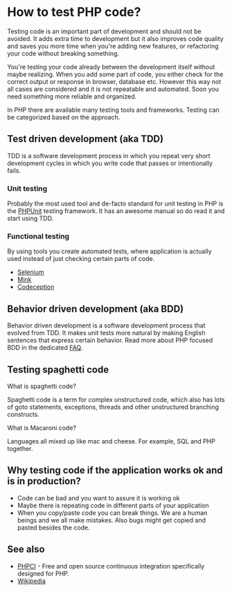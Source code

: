 # How to test PHP code?

Testing code is an important part of development and should not be avoided. It
adds extra time to development but it also improves code quality and saves you
more time when you're adding new features, or refactoring your code without
breaking something.

You're testing your code already between the development itself without maybe
realizing. When you add some part of code, you either check for the correct
output or response in browser, database etc. However this way not all cases are
considered and it is not repeatable and automated. Soon you need something more
reliable and organized.

In PHP there are available many testing tools and frameworks. Testing can be
categorized based on the approach.

## Test driven development (aka TDD)

TDD is a software development process in which you repeat very short
development cycles in which you write code that passes or intentionally fails.

### Unit testing

Probably the most used tool and de-facto standard for unit testing in PHP is
the [PHPUnit](https://phpunit.de/) testing framework. It has an awesome manual
so do read it and start using TDD.

### Functional testing

By using tools you create automated tests, where application is actually used
instead of just checking certain parts of code.

* [Selenium](http://seleniumhq.com/)
* [Mink](http://mink.behat.org/)
* [Codeception](http://codeception.com/)

## Behavior driven development (aka BDD)

Behavior driven development is a software development process that evolved from
TDD. It makes unit tests more natural by making English sentences that express
certain behavior. Read more about PHP focused BDD in the dedicated
[FAQ](/quality/bdd.md).

## Testing spaghetti code

What is spaghetti code?

Spaghetti code is a term for complex unstructured code, which also has lots of
goto statements, exceptions, threads and other unstructured branching
constructs.

What is Macaroni code?

Languages all mixed up like mac and cheese. For example, SQL and PHP together.

## Why testing code if the application works ok and is in production?

* Code can be bad and you want to assure it is working ok
* Maybe there is repeating code in different parts of your application
* When you copy/paste code you can break things. We are a human beings and we
  all make mistakes. Also bugs might get copied and pasted besides the code.

## See also

* [PHPCI](https://www.phptesting.org/) - Free and open source continuous
  integration specifically designed for PHP.
* [Wikipedia](http://en.wikipedia.org/wiki/Test-driven_development)

